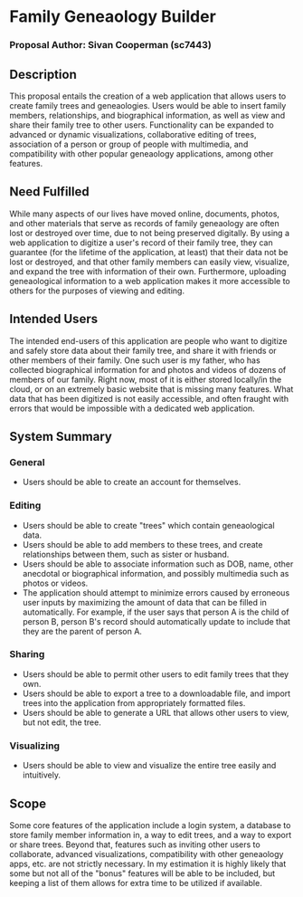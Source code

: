 # Family Geneaology Builder
### Proposal Author: Sivan Cooperman (sc7443)

## Description
This proposal entails the creation of a web application that allows users to
create family trees and geneaologies. Users would be able to insert family
members, relationships, and biographical information, as well as view and share
their family tree to other users. Functionality can be expanded to advanced or
dynamic visualizations, collaborative editing of trees, association of a person
or group of people with multimedia, and compatibility with other popular 
geneaology applications, among other features.

## Need Fulfilled
While many aspects of our lives have moved online, documents, photos, and other
materials that serve as records of family geneaology are often lost or
destroyed over time, due to not being preserved digitally. By using a web
application to digitize a user's record of their family tree, they can
guarantee (for the lifetime of the application, at least) that their data not
be lost or destroyed, and that other family members can easily view, visualize, 
and expand the tree with information of their own. Furthermore, uploading
geneaological information to a web application makes it more accessible to
others for the purposes of viewing and editing.

## Intended Users
The intended end-users of this application are people who want to digitize and
safely store data about their family tree, and share it with friends or other
members of their family. One such user is my father, who has collected
biographical information for and photos and videos of dozens of members of our
family. Right now, most of it is either stored locally/in the cloud, or on an
extremely basic website that is missing many features. What data that has been
digitized is not easily accessible, and often fraught with errors that would be
impossible with a dedicated web application.

## System Summary
### General
- Users should be able to create an account for themselves.

### Editing
- Users should be able to create "trees" which contain geneaological data. 
- Users should be able to add members to these trees, and create relationships
  between them, such as sister or husband. 
- Users should be able to associate information such as DOB, name, other
  anecdotal or biographical information, and possibly multimedia such as photos
  or videos. 
- The application should attempt to minimize errors caused by erroneous user
  inputs by maximizing the amount of data that can be filled in automatically.
  For example, if the user says that person A is the child of person B, person
  B's record should automatically update to include that they are the parent of
  person A.

### Sharing
- Users should be able to permit other users to edit family trees that they own.
- Users should be able to export a tree to a downloadable file, and import
  trees into the application from appropriately formatted files. 
- Users should be able to generate a URL that allows other users to view, but
  not edit, the tree.

### Visualizing
- Users should be able to view and visualize the entire tree easily and
  intuitively.

## Scope
Some core features of the application include a login system, a database to
store family member information in, a way to edit trees, and a way to export or
share trees. Beyond that, features such as inviting other users to collaborate,
advanced visualizations, compatibility with other geneaology apps, etc. are not
strictly necessary. In my estimation it is highly likely that some but not all
of the "bonus" features will be able to be included, but keeping a list of them
allows for extra time to be utilized if available.
